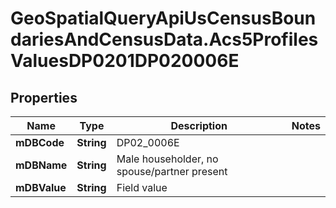 # GeoSpatialQueryApiUsCensusBoundariesAndCensusData.Acs5ProfilesValuesDP0201DP020006E

## Properties

Name | Type | Description | Notes
------------ | ------------- | ------------- | -------------
**mDBCode** | **String** | DP02_0006E | 
**mDBName** | **String** | Male householder, no spouse/partner present | 
**mDBValue** | **String** | Field value | 



